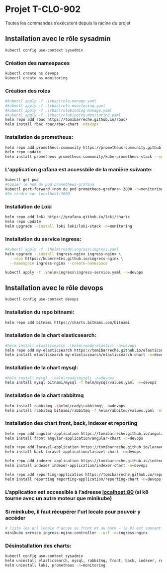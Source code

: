 # Projet T-CLO-902

Toutes les commandes s’exécutent depuis la racine du projet

## Installation avec le rôle sysadmin
```bash
kubectl config use-context sysadmin
```

### Création des namespaces
```bash
kubectl create ns devops
kubectl create ns monitoring
```
### Création des roles
```bash
#kubectl apply -f .\rbac\role-manage.yaml
#kubectl apply -f .\rbac\role-monitoring.yaml
#kubectl apply -f .\rbac\rolebinding-manage.yaml
#kubectl apply -f .\rbac\rolebinging-monitoring.yaml
helm repo add rbac https://tomibarreche.github.io/rbac/
helm install rbac rbac/rbac-chart -ndevops
```

### Installation de prometheus:

```bash
helm repo add prometheus-community https://prometheus-community.github.io/helm-charts
helm repo update
helm install prometheus prometheus-community/kube-prometheus-stack --set prometheus-node-exporter.hostRootFsMount.enabled=false -n=monitoring
```

### L'application grafana est accessbile de la manière suivante:
```bash
kubectl get pod
#Copier le nom du pod prometheus-grafana
kubectl port-forward <nom du pod prometheus-grafana> 3000 -n=monitoring
#Se rendre sur localhost:3000
```

### Installation de Loki
```bash
helm repo add loki https://grafana.github.io/loki/charts
helm repo update
helm upgrade --install loki loki/loki-stack -n=monitoring
```
### Installation du service ingress:

```bash
#kubectl apply -f .\helm\ready\ingress\ingress.yaml
helm upgrade --install ingress-nginx ingress-nginx \
  --repo https://kubernetes.github.io/ingress-nginx \
  --namespace ingress-nginx --create-namespace

kubectl apply -f .\helm\ingress\ingress-service.yaml -n=devops
```

## Installation avec le rôle devops
```bash
kubectl config use-context devops
```

### Installation du repo bitnami:
```bash
helm repo add bitnami https://charts.bitnami.com/bitnami
```
### Installation de la chart elasticsearch:

```bash
#helm install elasticsearch .\helm\ready\elastic\ -n=devops
helm repo add my-elasticsearch https://tomibarreche.github.io/elasticsearch/
helm install elasticsearch my-elasticsearch/elasticsearch-chart -n=devops
```

### Installation de la chart mysql:

```bash
#helm install mysql .\helm\ready\mysql\ -n=devops
helm install mysql bitnami/mysql -f helm/mysql/values.yaml -n=devops
```

### Installation de la chart rabbitmq

```bash
helm install rabbitmq .\helm\ready\rabbitmq\ -n=devops
helm install rabbitmq bitnami/rabbitmq -f helm/rabbitmq/values.yaml -n=devops
```

### Installation des chart front, back, indexer et reporting

```bash
helm repo add angular-application https://tomibarreche.github.io/angular-application/
helm install front angular-application/angular-chart -n=devops

helm repo add laravel-application https://tomibarreche.github.io/laravel-application/
helm install back laravel-application/laravel-chart -n=devops

helm repo add indexer-application https://tomibarreche.github.io/indexer-application/
helm install indexer indexer-application/indexer-chart -n=devops

helm repo add reporting-application https://tomibarreche.github.io/reporting-application/
helm install reporting reporting-application/reporting-chart -n=devops
```

### L’application est accessible à l’adresse [localhost:80](http://localhost:80) (si k8 tourne avec un autre moteur que minikube)
### Si minikube, il faut récupérer l'url locale pour pouvoir y accéder
```bash
# liste les url locale d'accès au front et au back - la #1 est souvent celle du front, sinon tester la #2
minikube service ingress-nginx-controller --url -n=ingress-nginx
```

### Désinstallation des charts:

```bash
kubectl config use-context sysadmin
helm uninstall elasticsearch, mysql, rabbitmq, front, back, indexer, reporting -n=devops
helm uninstall loki, prometheus -n=monitoring
```